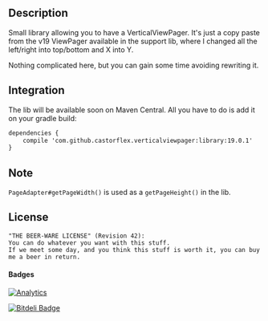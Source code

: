 ## Description

Small library allowing you to have a VerticalViewPager. It's just a copy paste from the v19 ViewPager available in the support lib, where I changed all the left/right into top/bottom and X into Y.

Nothing complicated here, but you can gain some time avoiding rewriting it. 

## Integration

The lib will be available soon on Maven Central. All you have to do is add it on your gradle build:

```xml
dependencies {
    compile 'com.github.castorflex.verticalviewpager:library:19.0.1'
}
```

## Note

`PageAdapter#getPageWidth()` is used as a `getPageHeight()` in the lib.

## License

```
"THE BEER-WARE LICENSE" (Revision 42):
You can do whatever you want with this stuff.
If we meet some day, and you think this stuff is worth it, you can buy me a beer in return.
```

#### Badges

[![Analytics](https://ga-beacon.appspot.com/UA-32954204-2/VerticalViewPager/readme)](https://github.com/igrigorik/ga-beacon)

[![Bitdeli Badge](https://d2weczhvl823v0.cloudfront.net/castorflex/verticalviewpager/trend.png)](https://bitdeli.com/free "Bitdeli Badge")

